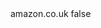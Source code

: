 <?xml version="1.0" encoding="UTF-8"?>
<CustomMetadata xmlns="http://soap.sforce.com/2006/04/metadata">
    <label>amazon.co.uk</label>
    <protected>false</protected>
</CustomMetadata>

